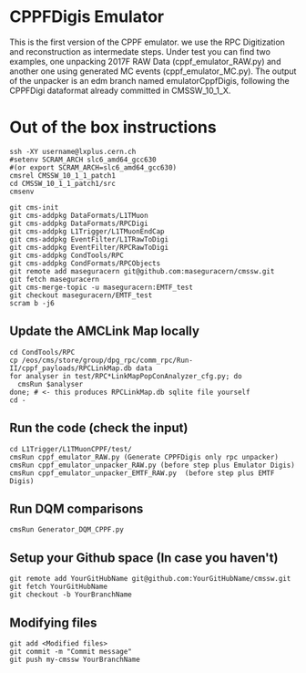 # CPPFDigis Emulator

This is the first version of the CPPF emulator. we use the RPC Digitization and 
reconstruction as intermedate steps. 
Under test you can find two examples, one unpacking 2017F RAW Data (cppf_emulator_RAW.py)
and another one using generated MC events (cppf_emulator_MC.py). 
The output of the unpacker is an edm branch named emulatorCppfDigis, following
the CPPFDigi dataformat already committed in CMSSW_10_1_X.

# Out of the box instructions

```
ssh -XY username@lxplus.cern.ch
#setenv SCRAM_ARCH slc6_amd64_gcc630 
#(or export SCRAM_ARCH=slc6_amd64_gcc630)
cmsrel CMSSW_10_1_1_patch1
cd CMSSW_10_1_1_patch1/src
cmsenv
```

```
git cms-init
git cms-addpkg DataFormats/L1TMuon
git cms-addpkg DataFormats/RPCDigi
git cms-addpkg L1Trigger/L1TMuonEndCap
git cms-addpkg EventFilter/L1TRawToDigi
git cms-addpkg EventFilter/RPCRawToDigi
git cms-addpkg CondTools/RPC
git cms-addpkg CondFormats/RPCObjects
git remote add maseguracern git@github.com:maseguracern/cmssw.git
git fetch maseguracern
git cms-merge-topic -u maseguracern:EMTF_test
git checkout maseguracern/EMTF_test
scram b -j6
```

## Update the AMCLink Map locally

```
cd CondTools/RPC
cp /eos/cms/store/group/dpg_rpc/comm_rpc/Run-II/cppf_payloads/RPCLinkMap.db data
for analyser in test/RPC*LinkMapPopConAnalyzer_cfg.py; do 
  cmsRun $analyser
done; # <- this produces RPCLinkMap.db sqlite file yourself
cd -
```

## Run the code (check the input)
```
cd L1Trigger/L1TMuonCPPF/test/
cmsRun cppf_emulator_RAW.py (Generate CPPFDigis only rpc unpacker)
cmsRun cppf_emulator_unpacker_RAW.py (before step plus Emulator Digis)
cmsRun cppf_emulator_unpacker_EMTF_RAW.py  (before step plus EMTF Digis)
```

## Run DQM comparisons
```
cmsRun Generator_DQM_CPPF.py
```

## Setup your Github space (In case you haven't)
```
git remote add YourGitHubName git@github.com:YourGitHubName/cmssw.git
git fetch YourGitHubName
git checkout -b YourBranchName
```

## Modifying files
```
git add <Modified files>
git commit -m "Commit message"
git push my-cmssw YourBranchName
```
